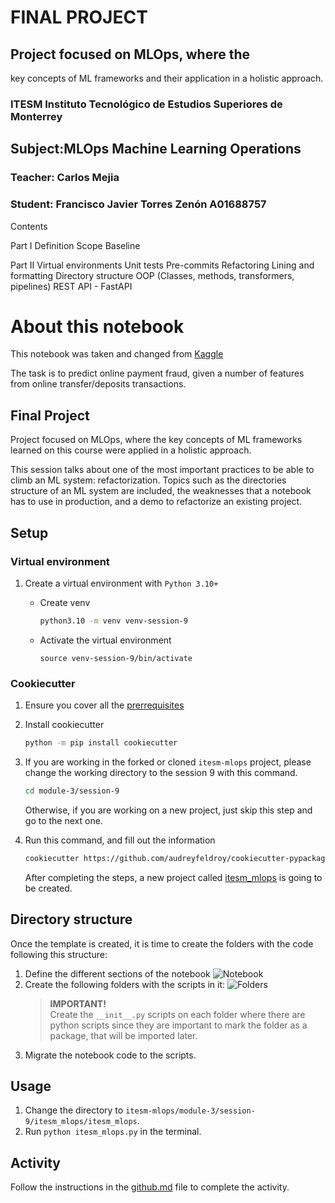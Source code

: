 # FINAL PROJECT 

## Project focused on MLOps, where the
key concepts of ML frameworks and their application in a holistic approach.

### ITESM Instituto Tecnológico de Estudios Superiores de Monterrey
## Subject:MLOps Machine Learning Operations

### Teacher: Carlos Mejia
### Student: Francisco Javier Torres Zenón  A01688757

Contents

Part I 
    Definition
    Scope
    Baseline

Part II 
    Virtual environments
    Unit tests
    Pre-commits
    Refactoring
    Lining and formatting
    Directory structure
    OOP (Classes, methods, transformers, pipelines)
    REST API - FastAPI



# About this notebook
This notebook was taken and changed from [Kaggle](http://www.kaggle.com)

The task is to predict online payment fraud, given a number of features from online transfer/deposits transactions.


## Final Project

Project focused on MLOps, where the key concepts of ML frameworks learned on this course were applied in a holistic approach.


This session talks about one of the most important practices to be able to climb an ML system: refactorization. Topics such as the directories structure of an ML system are included, the weaknesses that a notebook has to use in production, and a demo to refactorize an existing project.

## Setup
### Virtual environment

1. Create a virtual environment with `Python 3.10+`
    * Create venv
        ```bash
        python3.10 -m venv venv-session-9
        ```

    * Activate the virtual environment
        ```
        source venv-session-9/bin/activate
        ```


### Cookiecutter
1. Ensure you cover all the [prerrequisites](https://cookiecutter.readthedocs.io/en/stable/installation.html#prerequisites)
2. Install cookiecutter
    ```bash
    python -m pip install cookiecutter
    ```
3. If you are working in the forked or cloned `itesm-mlops` project, please change the working directory to the session 9 with this command. 
    ```bash
    cd module-3/session-9
    ```

    Otherwise, if you are working on a new project, just skip this step and go to the next one.
3. Run this command, and fill out the information
    ```bash
    cookiecutter https://github.com/audreyfeldroy/cookiecutter-pypackage.git
    ```
    After completing the steps, a new project called [itesm_mlops](itesm_mlops) is going to be created.

## Directory structure
Once the template is created, it is time to create the folders with the code following this structure:
1. Define the different sections of the notebook
![Notebook](imgs/notebook.png)
2. Create the following folders with the scripts in it:
![Folders](imgs/folders.png)
    > **IMPORTANT!**  
    Create the `__init__.py` scripts on each folder where there are python scripts since they are important to mark the folder as a package, that will be imported later.
3. Migrate the notebook code to the scripts.

## Usage
1. Change the directory to `itesm-mlops/module-3/session-9/itesm_mlops/itesm_mlops`.
2. Run `python itesm_mlops.py` in the terminal.

## Activity
Follow the instructions in the [github.md](activity/github.md) file to complete the activity.
